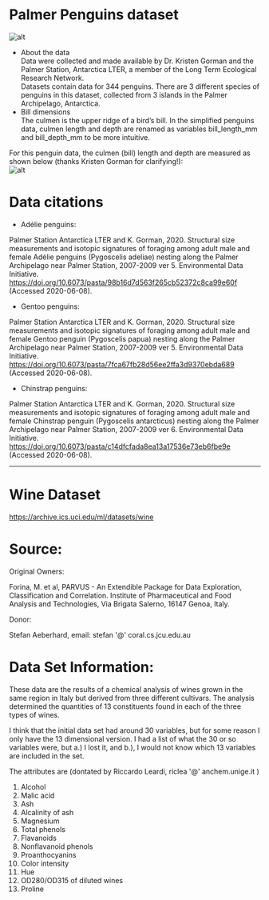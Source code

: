 # Palmer Penguins dataset
![alt](https://allisonhorst.github.io/palmerpenguins/reference/figures/lter_penguins.png)  
- About the data  
Data were collected and made available by Dr. Kristen Gorman and the Palmer Station, Antarctica LTER, a member of the Long Term Ecological Research Network.  
Datasets contain data for 344 penguins. There are 3 different species of penguins in this dataset, collected from 3 islands in the Palmer Archipelago, Antarctica.  
- Bill dimensions  
The culmen is the upper ridge of a bird’s bill. In the simplified penguins data, culmen length and depth are renamed as variables bill_length_mm and bill_depth_mm to be more intuitive.  

For this penguin data, the culmen (bill) length and depth are measured as shown below (thanks Kristen Gorman for clarifying!):  
![alt](https://allisonhorst.github.io/palmerpenguins/reference/figures/culmen_depth.png)  
# Data citations  
- Adélie penguins:  

Palmer Station Antarctica LTER and K. Gorman, 2020. Structural size measurements and isotopic signatures of foraging among adult male and female Adélie penguins (Pygoscelis adeliae) nesting along the Palmer Archipelago near Palmer Station, 2007-2009 ver 5. Environmental Data Initiative. https://doi.org/10.6073/pasta/98b16d7d563f265cb52372c8ca99e60f (Accessed 2020-06-08).  
- Gentoo penguins:  

Palmer Station Antarctica LTER and K. Gorman, 2020. Structural size measurements and isotopic signatures of foraging among adult male and female Gentoo penguin (Pygoscelis papua) nesting along the Palmer Archipelago near Palmer Station, 2007-2009 ver 5. Environmental Data Initiative. https://doi.org/10.6073/pasta/7fca67fb28d56ee2ffa3d9370ebda689 (Accessed 2020-06-08).  
- Chinstrap penguins:  

Palmer Station Antarctica LTER and K. Gorman, 2020. Structural size measurements and isotopic signatures of foraging among adult male and female Chinstrap penguin (Pygoscelis antarcticus) nesting along the Palmer Archipelago near Palmer Station, 2007-2009 ver 6. Environmental Data Initiative. https://doi.org/10.6073/pasta/c14dfcfada8ea13a17536e73eb6fbe9e (Accessed 2020-06-08).
***  
# Wine Dataset  
https://archive.ics.uci.edu/ml/datasets/wine  
# Source:  

Original Owners:  

Forina, M. et al, PARVUS -
An Extendible Package for Data Exploration, Classification and Correlation.
Institute of Pharmaceutical and Food Analysis and Technologies, Via Brigata Salerno,
16147 Genoa, Italy.  

Donor:  

Stefan Aeberhard, email: stefan '@' coral.cs.jcu.edu.au  


# Data Set Information:  

These data are the results of a chemical analysis of wines grown in the same region in Italy but derived from three different cultivars. The analysis determined the quantities of 13 constituents found in each of the three types of wines.  

I think that the initial data set had around 30 variables, but for some reason I only have the 13 dimensional version. I had a list of what the 30 or so variables were, but a.) I lost it, and b.), I would not know which 13 variables are included in the set.  

The attributes are (dontated by Riccardo Leardi, riclea '@' anchem.unige.it )  
1) Alcohol  
2) Malic acid  
3) Ash  
4) Alcalinity of ash  
5) Magnesium  
6) Total phenols  
7) Flavanoids  
8) Nonflavanoid phenols  
9) Proanthocyanins  
10) Color intensity  
11) Hue  
12) OD280/OD315 of diluted wines  
13) Proline  
